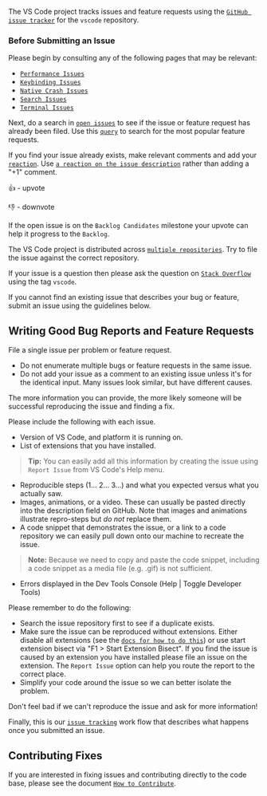 The VS Code project tracks issues and feature requests using the
[`GitHub issue tracker`](HTTPS://github.com/microsoft/vscode/issues) for the
`vscode` repository.

### Before Submitting an Issue

Please begin by consulting any of the following pages that may be relevant:

-   [`Performance Issues`](Performance-Issues)
-   [`Keybinding Issues`](Keybinding-Issues)
-   [`Native Crash Issues`](Native-Crash-Issues)
-   [`Search Issues`](Search-Issues)
-   [`Terminal Issues`](Terminal-Issues)

Next, do a search in [`open issues`](HTTPS://github.com/Microsoft/vscode/issues)
to see if the issue or feature request has already been filed. Use this
[`query`](HTTPS://github.com/Microsoft/vscode/issues?q=is%3Aopen+is%3Aissue+label%3Afeature-request+sort%3Areactions-%2B1-desc)
to search for the most popular feature requests.

If you find your issue already exists, make relevant comments and add your
[`reaction`](HTTPS://github.com/blog/2119-add-reactions-to-pull-requests-issues-and-comments).
Use
[`a reaction on the issue description`](Issues-Triaging#up-voting-a-feature-request)
rather than adding a "+1" comment.

👍 - upvote

👎 - downvote

If the open issue is on the `Backlog Candidates` milestone your upvote can help
it progress to the `Backlog`.

The VS Code project is distributed across
[`multiple repositories`](HTTPS://github.com/Microsoft/vscode/wiki/Related-Projects).
Try to file the issue against the correct repository.

If your issue is a question then please ask the question on
[`Stack Overflow`](HTTPS://stackoverflow.com/questions/tagged/vscode) using the
tag `vscode`.

If you cannot find an existing issue that describes your bug or feature, submit
an issue using the guidelines below.

## Writing Good Bug Reports and Feature Requests

File a single issue per problem or feature request.

-   Do not enumerate multiple bugs or feature requests in the same issue.
-   Do not add your issue as a comment to an existing issue unless it's for the
    identical input. Many issues look similar, but have different causes.

The more information you can provide, the more likely someone will be successful
reproducing the issue and finding a fix.

Please include the following with each issue.

-   Version of VS Code, and platform it is running on.
-   List of extensions that you have installed.

> **Tip:** You can easily add all this information by creating the issue using
> `Report Issue` from VS Code's Help menu.

-   Reproducible steps (1... 2... 3...) and what you expected versus what you
    actually saw.
-   Images, animations, or a video. These can usually be pasted directly into
    the description field on GitHub. Note that images and animations illustrate
    repro-steps but _do not_ replace them.
-   A code snippet that demonstrates the issue, or a link to a code repository
    we can easily pull down onto our machine to recreate the issue.

> **Note:** Because we need to copy and paste the code snippet, including a code
> snippet as a media file (e.g. .gif) is not sufficient.

-   Errors displayed in the Dev Tools Console (Help | Toggle Developer Tools)

Please remember to do the following:

-   Search the issue repository first to see if a duplicate exists.
-   Make sure the issue can be reproduced without extensions. Either disable all
    extensions (see the
    [`docs for how to do this`](HTTPS://code.visualstudio.com/docs/editor/extension-gallery#_disable-an-extension))
    or use start extension bisect via "F1 > Start Extension Bisect". If you find
    the issue is caused by an extension you have installed please file an issue
    on the extension. The `Report Issue` option can help you route the report to
    the correct place.
-   Simplify your code around the issue so we can better isolate the problem.

Don't feel bad if we can't reproduce the issue and ask for more information!

Finally, this is our
[`issue tracking`](HTTPS://github.com/Microsoft/vscode/wiki/Issue-Tracking) work
flow that describes what happens once you submitted an issue.

## Contributing Fixes

If you are interested in fixing issues and contributing directly to the code
base, please see the document
[`How to Contribute`](HTTPS://github.com/Microsoft/vscode/wiki/How-to-Contribute).
